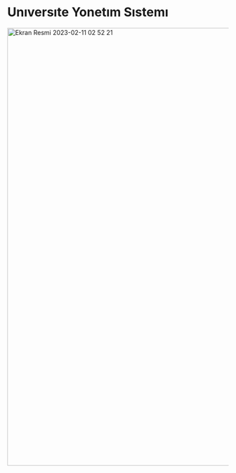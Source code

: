 # Unıversıte Yonetım Sıstemı


<img width="998" alt="Ekran Resmi 2023-02-11 02 52 21" src="https://user-images.githubusercontent.com/107367621/218262152-938adaa2-c932-4428-918c-ff227cd9beaf.png">
